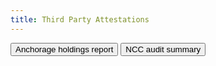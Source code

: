 ```yaml
---
title: Third Party Attestations
---
```

<button href="https://web.anchorage.com/anchorage-celo/">Anchorage holdings report</button>
<button href="/NCCExecutiveSummary.pdf">NCC audit summary</button>
